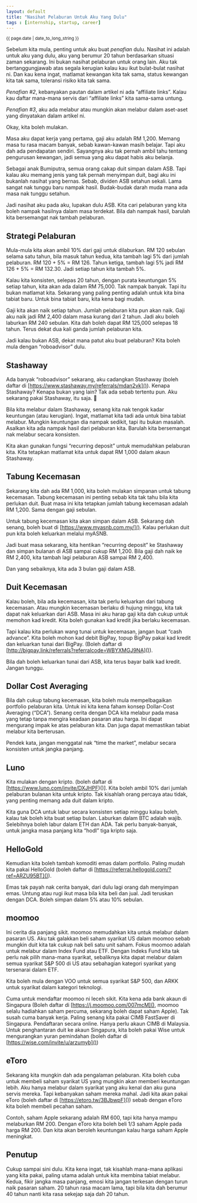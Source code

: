 ```yaml
---
layout: default
title: "Nasihat Pelaburan Untuk Aku Yang Dulu"
tags : [internship, startup, career]
---
```

<p><small>{{ page.date | date_to_long_string }}</small></p>

Sebelum kita mula, penting untuk aku buat _penafian_ dulu. Nasihat ini adalah untuk aku yang dulu, aku yang berumur 20 tahun berdasarkan situasi zaman sekarang. Ini bukan nasihat pelaburan untuk orang lain. Aku tak bertanggungjawab atas segala kerugian kalau kau ikut bulat-bulat nasihat ni. Dan kau kena ingat, matlamat kewangan kita tak sama, status kewangan kita tak sama, toleransi risiko kita tak sama.

_Penafian #2_, kebanyakan pautan dalam artikel ni ada “affiliate links”. Kalau kau daftar mana-mana servis dari “affiliate links” kita sama-sama untung.

_Penafian #3_, aku ada melabur atau mungkin akan melabur dalam aset-aset yang dinyatakan dalam artikel ni. 

Okay, kita boleh mulakan.

Masa aku dapat kerja yang pertama, gaji aku adalah RM 1,200. Memang masa tu rasa macam banyak, sebab kawan-kawan masih belajar. Tapi aku dah ada pendapatan sendiri. Sayangnya aku tak pernah ambil tahu tentang pengurusan kewangan, jadi semua yang aku dapat habis aku belanja.

Sebagai anak Bumiputra, semua orang cakap duit simpan dalam ASB. Tapi kalau aku memang jenis yang tak pernah menyimpan duit, bagi aku ini bukanlah nasihat yang bernas. Sebab, dividen ASB setahun sekali. Lama sangat nak tunggu baru nampak hasil. Budak-budak darah muda mana ada masa nak tunggu setahun.

Jadi nasihat aku pada aku, lupakan dulu ASB. Kita cari pelaburan yang kita boleh nampak hasilnya dalam masa terdekat. Bila dah nampak hasil, barulah kita bersemangat nak tambah pelaburan.

## Strategi Pelaburan

Mula-mula kita akan ambil 10% dari gaji untuk dilaburkan. RM 120 sebulan selama satu tahun, bila masuk tahun kedua, kita tambah lagi 5% dari jumlah pelaburan. RM 120 + 5% = RM 126. Tahun ketiga, tambah lagi 5% jadi RM 126 + 5% = RM 132.30. Jadi setiap tahun kita tambah 5%.

Kalau kita konsisten, selepas 20 tahun, dengan purata keuntungan 5% setiap tahun, kita akan ada dalam RM 75,000. Tak nampak banyak. Tapi itu bukan matlamat kita. Sekarang yang paling penting adalah untuk kita bina tabiat baru. Untuk bina tabiat baru, kita kena bagi mudah.

Gaji kita akan naik setiap tahun. Jumlah pelaburan kita pun akan naik. Gaji aku naik jadi RM 2,400 dalam masa kurang dari 2 tahun. Jadi aku boleh laburkan RM 240 sebulan. Kita dah boleh dapat RM 125,000 selepas 18 tahun. Terus dekat dua kali ganda jumlah pelaburan kita.

Jadi kalau bukan ASB, dekat mana patut aku buat pelaburan? Kita boleh mula dengan “roboadvisor” dulu.

## Stashaway

Ada banyak “roboadvisor” sekarang, aku cadangkan Stashaway (boleh daftar di [https://www.stashaway.my/referrals/mdan2vk]()). Kenapa Stashaway? Kenapa bukan yang lain? Tak ada sebab tertentu pun. Aku sekarang pakai Stashaway, itu saja. 

Bila kita melabur dalam Stashaway, senang kita nak tengok kadar keuntungan (atau kerugian). Ingat, matlamat kita tadi ada untuk bina tabiat melabur. Mungkin keuntungan dia nampak sedikit, tapi itu bukan masalah. Asalkan kita ada nampak hasil dari pelaburan kita. Barulah kita bersemangat nak melabur secara konsisten.

Kita akan gunakan fungsi “recurring deposit” untuk memudahkan pelaburan kita. Kita tetapkan matlamat kita untuk dapat RM 1,000 dalam akaun Stashaway.

## Tabung Kecemasan

Sekarang kita dah ada RM 1,000, kita boleh mulakan simpanan untuk tabung kecemasan. Tabung kecemasan ini penting sebab kita tak tahu bila kita perlukan duit. Buat masa ini kita tetapkan jumlah tabung kecemasan adalah RM 1,200. Sama dengan gaji sebulan. 

Untuk tabung kecemasan kita akan simpan dalam ASB. Sekarang dah senang, boleh buat di [https://www.myasnb.com.my/](). Kalau perlukan duit pun kita boleh keluarkan melalui myASNB.

Jadi buat masa sekarang, kita hentikan “recurring deposit” ke Stashaway dan simpan bulanan di ASB sampai cukup RM 1,200. Bila gaji dah naik ke RM 2,400, kita tambah lagi pelaburan ASB sampai RM 2,400.

Dan yang sebaiknya, kita ada 3 bulan gaji dalam ASB. 

## Duit Kecemasan

Kalau boleh, bila ada kecemasan, kita tak perlu keluarkan dari tabung kecemasan. Atau mungkin kecemasan berlaku di hujung minggu, kita tak dapat nak keluarkan dari ASB. Masa ini aku harap gaji kita dah cukup untuk memohon kad kredit. Kita boleh gunakan kad kredit jika berlaku kecemasan.

Tapi kalau kita perlukan wang tunai untuk kecemasan, jangan buat “cash advance”. Kita boleh mohon kad debit BigPay, topup BigPay pakai kad kredit dan keluarkan tunai dari BigPay. (Boleh daftar di [http://bigpay.link/referrals?referralcode=WBYXMGJ9NA]()).

Bila dah boleh keluarkan tunai dari ASB, kita terus bayar balik kad kredit. Jangan tunggu.

## Dollar Cost Averaging

Bila dah cukup tabung kecemasan, kita boleh mula mempelbagaikan portfolio pelaburan kita. Untuk ini kita kena faham konsep Dollar-Cost Averaging (“DCA”). Senang cerita dengan DCA kita melabur pada masa yang tetap tanpa mengira keadaan pasaran atau harga. Ini dapat mengurang impak ke atas pelaburan kita. Dan juga dapat memastikan tabiat melabur kita berterusan.

Pendek kata, jangan menggatal nak “time the market”, melabur secara konsisten untuk jangka panjang. 

## Luno

Kita mulakan dengan kripto. (boleh daftar di [https://www.luno.com/invite/DXJHPF)()]. Kita boleh ambil 10% dari jumlah pelaburan bulanan kita untuk kripto. Tak kisahlah orang percaya atau tidak, yang penting memang ada duit dalam kripto.

Kita guna DCA untuk labur secara konsisten setiap minggu kalau boleh, kalau tak boleh kita buat setiap bulan. Laburkan dalam BTC adalah wajib. Selebihnya boleh labur dalam ETH dan ADA. Tak perlu banyak-banyak, untuk jangka masa panjang kita “hodl” tiga kripto saja.

## HelloGold

Kemudian kita boleh tambah komoditi emas dalam portfolio. Paling mudah kita pakai HelloGold (boleh daftar di [https://referral.hellogold.com/?ref=ARZU95BT]()).

Emas tak payah nak cerita banyak, dari dulu lagi orang dah menyimpan emas. Untung atau rugi ikut masa bila kita beli dan jual. Jadi teruskan dengan DCA. Boleh simpan dalam 5% atau 10% sebulan. 

## moomoo

Ini cerita dia panjang sikit. moomoo memudahkan kita untuk melabur dalam pasaran US. Aku tak galakkan beli saham syarikat US dalam moomoo sebab mungkin duit kita tak cukup nak beli satu unit saham. Fokus moomoo adalah untuk melabur dalam Index Fund atau ETF. Dengan Indeks Fund kita tak perlu nak pilih mana-mana syarikat, sebaliknya kita dapat melabur dalam semua syarikat S&P 500 di US atau sebahagian kategori syarikat yang tersenarai dalam ETF.

Kita boleh mula dengan VOO untuk semua syarikat S&P 500, dan ARKK untuk syarikat dalam kategori teknologi.

Cuma untuk mendaftar moomoo ni leceh sikit. Kita kena ada bank akaun di Singapura (Boleh daftar di [https://j.moomoo.com/007mcM](), moomoo selalu hadiahkan saham percuma, sekarang boleh dapat saham Apple). Tak susah cuma banyak kerja. Paling senang kita pakai CIMB FastSaver di Singapura. Pendaftaran secara online. Hanya perlu akaun CIMB di Malaysia. Untuk penghantaran duit ke akaun Singapura, kita boleh pakai Wise untuk mengurangkan yuran pemindahan (boleh daftar di [https://wise.com/invite/u/arzumyb]())

## eToro

Sekarang kita mungkin dah ada pengalaman pelaburan. Kita boleh cuba untuk membeli saham syarikat US yang mungkin akan memberi keuntungan lebih. Aku hanya melabur dalam syarikat yang aku kenal dan aku guna servis mereka. Tapi kebanyakan saham mereka mahal. Jadi kita akan pakai eToro (boleh daftar di [https://etoro.tw/3BJbwpF]()) sebab dengan eToro kita boleh membeli pecahan saham.

Contoh, saham Apple sekarang adalah RM 600, tapi kita hanya mampu melaburkan RM 200. Dengan eToro kita boleh beli 1/3 saham Apple pada harga RM 200. Dan kita akan beroleh keuntungan kalau harga saham Apple meningkat.

## Penutup

Cukup sampai sini dulu. Kita kena ingat, tak kisahlah mana-mana aplikasi yang kita pakai, paling utama adalah untuk kita membina tabiat melabur. Kedua, fikir jangka masa panjang, emosi kita jangan terkesan dengan turun naik pasaran saham. 20 tahun rasa macam lama, tapi bila kita dah berumur 40 tahun nanti kita rasa sekejap saja dah 20 tahun.
